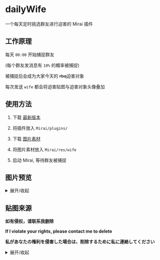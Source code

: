 # dailyWife

一个每天定时挑选群友进行迫害的 Mirai 插件

## 工作原理

每天 `00:00` 开始捕捉群友

(每个群友发消息有 `10%` 的概率被捕捉)

被捕捉后会成为大家今天的 ~~rbq~~迫害对象

每次发送 `wife` 都会将迫害贴图与迫害对象头像叠加

## 使用方法

1. 下载 [最新版本](https://github.com/Dituon/dailyWife/releases/)

2. 将插件放入 `Mirai/plugins/`

3. 下载 [图片素材](https://github.com/Dituon/dailyWife/tree/main/res/wife)

4. 将图片素材放入 `Mirai/res/wife`

5. 启动 Mirai, 等待群友被捕捉

## 图片预览

<details>
<summary>展开/收起</summary>

![image](img/0.png)

![image](img/1.png)

![image](img/2.png)

![image](img/3.png)

![image](img/4.png)

![image](img/5.png)

</details>

## 贴图来源

**如有侵权，请联系我删除**

**If I violate your rights, please contact me to delete**

**私があなたの権利を侵害した場合は、削除するために私に連絡してください**

<details>
<summary>展开/收起</summary>

[twitter](https://twitter.com/emp04510/status/1473986440216596485)

[twitter](https://twitter.com/arainekozz/status/1476712204812488706)

[twitter](https://twitter.com/iori_to1/status/1476079146958979075)

[twitter](https://twitter.com/noplan_kuroma/status/1465317134473449480)

[twitter](https://twitter.com/aoihawaii/status/1513088061105930240)

[twitter](https://twitter.com/traim_kb/status/1471127974032609281)

[twitter](https://twitter.com/mamiya_mao/status/1415593570262609920)

[twitter](https://twitter.com/mamiya_mao/status/1415203439986892802)

[booth.pm](https://booth.pm/ja/items/3105893)

</details>